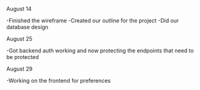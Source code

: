 August 14

-Finished the wireframe
-Created our outline for the project
-Did our database design

August 25

-Got backend auth working and now protecting the endpoints that need to be protected

August 29

-Working on the frontend for preferences
